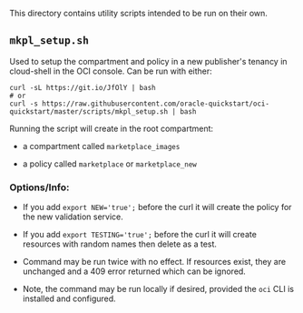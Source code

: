 This directory contains utility scripts intended to be run on their own.

## `mkpl_setup.sh`

Used to setup the compartment and policy in a new publisher's tenancy in cloud-shell
in the OCI console. Can be run with either:

```
curl -sL https://git.io/JfOlY | bash
# or
curl -s https://raw.githubusercontent.com/oracle-quickstart/oci-quickstart/master/scripts/mkpl_setup.sh | bash
```

Running the script will create in the root compartment:
- a compartment called `marketplace_images`

- a policy called `marketplace` or `marketplace_new`

### Options/Info:
- If you add `export NEW='true';` before the curl it will create the policy for
the new validation service.

- If you add `export TESTING='true';` before the curl it will create resources with
random names then delete as a test.

- Command may be run twice with no effect. If resources exist, they are unchanged
and a 409 error returned which can be ignored.

- Note, the command may be run locally if desired, provided the `oci` CLI is installed
and configured.
